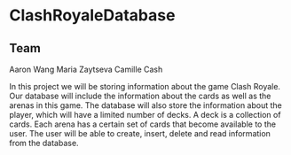 # ClashRoyaleDatabase

## Team
Aaron Wang
Maria Zaytseva
Camille Cash

In this project we will be storing information about the game Clash Royale. Our database will include the information about the cards as well as the arenas in this game. The database will also store the information about the player, which will have a limited number of decks. A deck is a collection of cards. Each arena has a certain set of cards that become available to the user. The user will be able to create, insert, delete and read information from the database.

